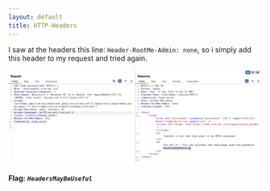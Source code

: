 ```yaml
---
layout: default
title: HTTP-Headers
---
```


I saw at the headers this line: `Header-RootMe-Admin: none`, so i simply add this header to my request and tried again.

![FLAG](./images/HTTP-Headers.png)

**Flag:** ***`HeadersMayBeUseful`***
